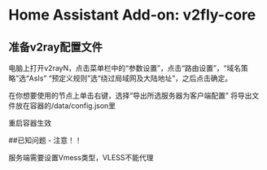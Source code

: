 # Home Assistant Add-on: v2fly-core


## 准备v2ray配置文件

电脑上打开v2rayN，点击菜单栏中的“参数设置”，点击“路由设置”，“域名策略”选“AsIs”
“预定义规则”选“绕过局域网及大陆地址”，之后点击确定。

在你想要使用的节点上单击右键，选择“导出所选服务器为客户端配置” 
将导出文件放在容器的/data/config.json里

重启容器生效

##已知问题 - 注意！！

服务端需要设置Vmess类型，VLESS不能代理
